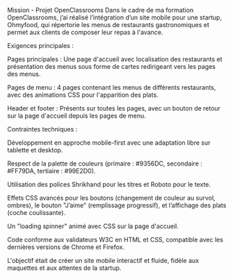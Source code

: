 Mission - Projet OpenClassrooms
Dans le cadre de ma formation OpenClassrooms, j’ai réalisé l’intégration d’un site mobile pour une startup, Ohmyfood, qui répertorie les menus de restaurants gastronomiques et permet aux clients de composer leur repas à l'avance.



Exigences principales :

Pages principales : Une page d'accueil avec localisation des restaurants et présentation des menus sous forme de cartes redirigeant vers les pages des menus.

Pages de menu : 4 pages contenant les menus de différents restaurants, avec des animations CSS pour l'apparition des plats.

Header et footer : Présents sur toutes les pages, avec un bouton de retour sur la page d'accueil depuis les pages de menu.



Contraintes techniques :

Développement en approche mobile-first avec une adaptation libre sur tablette et desktop.

Respect de la palette de couleurs (primaire : #9356DC, secondaire : #FF79DA, tertiaire : #99E2D0).

Utilisation des polices Shrikhand pour les titres et Roboto pour le texte.

Effets CSS avancés pour les boutons (changement de couleur au survol, ombres), le bouton "J’aime" (remplissage progressif), et l’affichage des plats (coche coulissante).

Un "loading spinner" animé avec CSS sur la page d'accueil.

Code conforme aux validateurs W3C en HTML et CSS, compatible avec les dernières versions de Chrome et Firefox.

L'objectif était de créer un site mobile interactif et fluide, fidèle aux maquettes et aux attentes de la startup.
